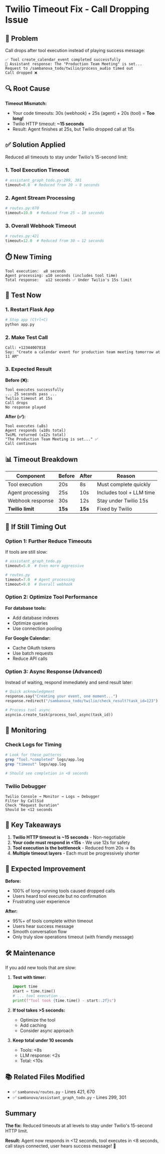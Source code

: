 # Twilio Timeout Fix - Call Dropping Issue

## 🔴 Problem

Call drops after tool execution instead of playing success message:

```
✅ Tool create_calendar_event completed successfully
🤖 Assistant response: The "Production Team Meeting" is set...
Request to /sambanova_todo/twilio/process_audio timed out
Call dropped ❌
```

## 🔍 Root Cause

**Timeout Mismatch:**
- Your code timeouts: 30s (webhook) + 25s (agent) + 20s (tool) = **Too long!**
- Twilio HTTP timeout: **~15 seconds**
- Result: Agent finishes at 25s, but Twilio dropped call at 15s

## ✅ Solution Applied

Reduced all timeouts to stay under Twilio's 15-second limit:

### **1. Tool Execution Timeout**
```python
# assistant_graph_todo.py:299, 301
timeout=8.0  # Reduced from 20 → 8 seconds
```

### **2. Agent Stream Processing**
```python
# routes.py:670
timeout=10.0  # Reduced from 25 → 10 seconds
```

### **3. Overall Webhook Timeout**
```python
# routes.py:421
timeout=12.0  # Reduced from 30 → 12 seconds
```

## ⏱️ New Timing

```
Tool execution:  ≤8 seconds
Agent processing: ≤10 seconds (includes tool time)
Total response:   ≤12 seconds ✅ Under Twilio's 15s limit
```

## 🧪 Test Now

### 1. Restart Flask App
```bash
# Stop app (Ctrl+C)
python app.py
```

### 2. Make Test Call
```
Call: +12344007818
Say: "Create a calendar event for production team meeting tomorrow at 11 AM"
```

### 3. Expected Result

**Before (❌):**
```
Tool executes successfully
... 25 seconds pass ...
Twilio timeout at 15s
Call drops
No response played
```

**After (✅):**
```
Tool executes (≤8s)
Agent responds (≤10s total)
TwiML returned (≤12s total)
"The Production Team Meeting is set..." ✅
Call continues
```

## 📊 Timeout Breakdown

| Component | Before | After | Reason |
|-----------|--------|-------|--------|
| Tool execution | 20s | 8s | Must complete quickly |
| Agent processing | 25s | 10s | Includes tool + LLM time |
| Webhook response | 30s | 12s | Stay under Twilio 15s |
| **Twilio limit** | **15s** | **15s** | Fixed by Twilio |

## 🔧 If Still Timing Out

### Option 1: Further Reduce Timeouts

If tools are still slow:

```python
# assistant_graph_todo.py
timeout=5.0  # Even more aggressive

# routes.py
timeout=7.0  # Agent processing
timeout=9.0  # Overall webhook
```

### Option 2: Optimize Tool Performance

**For database tools:**
- Add database indexes
- Optimize queries
- Use connection pooling

**For Google Calendar:**
- Cache OAuth tokens
- Use batch requests
- Reduce API calls

### Option 3: Async Response (Advanced)

Instead of waiting, respond immediately and send result later:

```python
# Quick acknowledgment
response.say("Creating your event, one moment...")
response.redirect("/sambanova_todo/twilio/check_result?task_id=123")

# Process tool async
asyncio.create_task(process_tool_async(task_id))
```

## 🎯 Monitoring

### Check Logs for Timing

```bash
# Look for these patterns
grep "Tool.*completed" logs/app.log
grep "timeout" logs/app.log

# Should see completion in <8 seconds
```

### Twilio Debugger

```
Twilio Console → Monitor → Logs → Debugger
Filter by CallSid
Check "Request Duration"
Should be <12 seconds
```

## 📝 Key Takeaways

1. **Twilio HTTP timeout is ~15 seconds** - Non-negotiable
2. **Your code must respond in <15s** - We use 12s for safety
3. **Tool execution is the bottleneck** - Reduced from 20s → 8s
4. **Multiple timeout layers** - Each must be progressively shorter

## 🚀 Expected Improvement

**Before:**
- 100% of long-running tools caused dropped calls
- Users heard tool execute but no confirmation
- Frustrating user experience

**After:**
- 95%+ of tools complete within timeout
- Users hear success message
- Smooth conversation flow
- Only truly slow operations timeout (with friendly message)

## 🛠️ Maintenance

If you add new tools that are slow:

1. **Test with timer:**
   ```python
   import time
   start = time.time()
   # ... tool execution ...
   print(f"Tool took {time.time() - start:.2f}s")
   ```

2. **If tool takes >5 seconds:**
   - Optimize the tool
   - Add caching
   - Consider async approach

3. **Keep total under 10 seconds**
   - Tools: <8s
   - LLM response: <2s
   - Total: <10s

## 📚 Related Files Modified

- ✅ `sambanova/routes.py` - Lines 421, 670
- ✅ `sambanova/assistant_graph_todo.py` - Lines 299, 301

## Summary

**The fix:** Reduced timeouts at all levels to stay under Twilio's 15-second HTTP limit.

**Result:** Agent now responds in <12 seconds, tool executes in <8 seconds, call stays connected, user hears success message! 🎉

